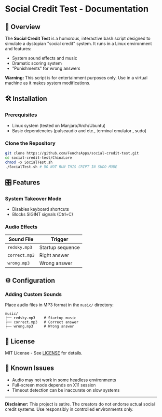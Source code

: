 # Social Credit Test - Documentation

## 📌 Overview

The **Social Credit Test** is a humorous, interactive bash script designed to simulate a dystopian "social credit" system. It runs in a Linux environment and features:

- System sound effects and music
- Dramatic scoring system
- "Punishments" for wrong answers

**Warning:** This script is for entertainment purposes only. Use in a virtual machine as it makes system modifications.

## 🛠 Installation

### Prerequisites
- Linux system (tested on Manjaro/Arch/Ubuntu)
- Basic dependencies (pulseaudio and etc., terminal emulator , sudo)


### Clone the Repository
```bash
git clone https://github.com/FenchsApps/social-credit-test.git
cd social-credit-test/ChinaLore
chmod +x SocialTest.sh
./SocialTest.sh # DO NOT RUN THIS CRIPT IN SUDO MODE
```
## 🎛 Features

### System Takeover Mode
- Disables keyboard shortcuts
- Blocks SIGINT signals (Ctrl+C)


### Audio Effects
| Sound File | Trigger |
|------------|---------|
| `redsky.mp3` | Startup sequence |
| `correct.mp3` | Right answer |
| `wrong.mp3` | Wrong answer |

## ⚙ Configuration

### Adding Custom Sounds
Place audio files in MP3 format in the `music/` directory:
```
music/
├── redsky.mp3    # Startup music
├── correct.mp3   # Correct answer
├── wrong.mp3     # Wrong answer
```
## 📜 License

MIT License - See [LICENSE](LICENSE) for details.

## 🐛 Known Issues

- Audio may not work in some headless environments
- Full-screen mode depends on X11 session
- Timeout detection can be inaccurate on slow systems

---

**Disclaimer:** This project is satire. The creators do not endorse actual social credit systems. Use responsibly in controlled environments only.
